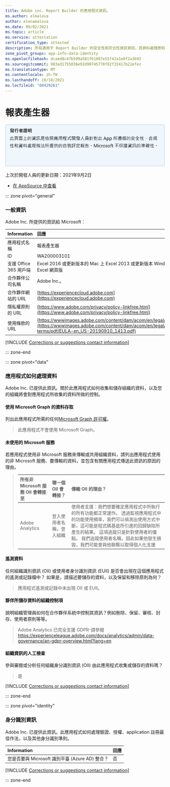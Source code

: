 ```yaml
---
title: Adobe inc. Report Builder 的應用程式資訊。
ms.author: elmalova
author: elenamalova
ms.date: 09/02/2021
ms.topic: article
ms.service: attestation
certification_type: attested
description: 所有適用于 Report Builder 的安全性和符合性資訊資訊，其資料處理原則，其 Microsoft Cloud App Security 應用程式目錄資訊，以及 CSA 星型登錄中的安全性/符合性資訊。
zone_pivot_groups: app-info-data-identity
ms.openlocfilehash: dcaed8c47b599a581f61097e55f42a1e0f2a3b92
ms.sourcegitcommit: 983ed1755036e92d99745770f82f33417b21efec
ms.translationtype: MT
ms.contentlocale: zh-TW
ms.lasthandoff: 10/18/2021
ms.locfileid: "60429261"
---
```

# <a name="report-builder"></a>報表產生器

<p></p>
<img alt="Publisher Attestation: The information on this page is based on a self-assessment report provided by the app developer on the security, compliance, and data handling practices followed by this app. Microsoft makes no guarantees regarding the accuracy of the information." src="../media/attested.png" width="650" />
<p>上次於開發人員的更新日期：2021年9月2日</p>

* <a href="https://appsource.microsoft.com/product/office/WA200003101" target="_blank">在 AppSource 中查看</a>

::: zone pivot="general"

### <a name="general-information"></a>一般資訊

Adobe Inc. 所提供的資訊給 Microsoft：

| **Information** | **回應** |
|:----------------|:-------------|
| 應用程式名稱 | 報表產生器 |
| ID | WA200003101 |
| 支援 Office 365 用戶端 | Excel 2016 或更新版本的 Mac 上 Excel 2013 或更新版本 Windows，Excel 網頁版 |
| 合作夥伴公司名稱 | Adobe Inc.。 |
| 合作夥伴網站的 URL | [https://experiencecloud.adobe.com](https://experiencecloud.adobe.com) |
| 隱私權原則的 URL | [https://www.adobe.com/privacy/policy-linkfree.html](https://www.adobe.com/privacy/policy-linkfree.html) |
| 使用條款的 URL | [https://wwwimages.adobe.com/content/dam/acom/en/legal/licen...](https://wwwimages.adobe.com/content/dam/acom/en/legal/licenses-terms/pdf/EULA-en_US-20190910_1413.pdf) |

 [!INCLUDE [Corrections or suggestions contact information](../includes/corrections-or-suggestions.md)]

::: zone-end

::: zone pivot="data"

### <a name="how-the-app-handles-data"></a>應用程式如何處理資料

Adobe Inc. 已提供此資訊。關於此應用程式如何收集和儲存組織的資料，以及您的組織將會對應用程式所收集的資料所做的控制。

#### <a name="data-access-using-microsoft-graph"></a>使用 Microsoft Graph 的資料存取

列出此應用程式所需的任何[Microsoft Graph 許可權](https://docs.microsoft.com/graph/permissions-reference)。

>此應用程式不會使用 Microsoft Graph。


#### <a name="non-microsoft-services-used"></a>未使用的 Microsoft 服務

若應用程式使用非 Microsoft 服務來傳輸或共用組織資料，請列出應用程式使用的非 Microsoft 服務、要傳輸的資料，並包含有關應用程式傳送此資訊的原因的理由。

>| **所有非 Microsoft 服務 OII 會轉接至** |  **哪一個 OII 會轉接？** | **傳輸 OII 的理由？** |
>|:-----------------------------------------------------|:------------------------------|:----------------------------------------|
>| Adobe Analytics  | 登入使用者名稱，登入組織 | 使用者支援：我們想要確定應用程式中所執行的所有功能都正常運作。 透過監視應用程式中的功能使用頻率，我們可以偵測出使用方式中斷，這可能是程式碼基底所引進的回歸缺陷所產生的結果。 這項追蹤只是針對使用者的優點。 我們追蹤使用者名稱，因此如果他發生損毀，我們可能會與他聯繫以取得個人化支援 |



#### <a name="telemetry-data"></a>遙測資料

任何組織識別資訊 (OII) 或使用者身分識別資訊 (EUII) 是否會出現在這個應用程式的遙測或記錄檔中？ 如果是，請描述要儲存的資料，以及保留和移除原則為何？

>應用程式遙測或記錄中未出現 OII 或 EUII。

#### <a name="organizational-controls-for-data-stored-by-partner"></a>夥伴所儲存資料的組織控制項

說明組織管理員如何在合作夥伴系統中控制其資訊？例如刪除、保留、審核、封存、使用者原則等等。

>Adobe Analytics 已完全支援 GDPR-請參閱 https://experienceleague.adobe.com/docs/analytics/admin/data-governance/an-gdpr-overview.html?lang=en

#### <a name="human-review-of-organizational-information"></a>組織資訊的人工檢查

參與審閱或分析任何組織身分識別資訊 (OII) 由此應用程式收集或儲存的資料嗎？

>是

[!INCLUDE [Corrections or suggestions contact information](../includes/corrections-or-suggestions.md)]

::: zone-end


::: zone pivot="identity"

### <a name="identity-information"></a>身分識別資訊

Adobe Inc. 已提供此資訊。此應用程式如何處理驗證、授權、application 註冊最佳作法，以及其他身分識別準則。

| **Information** | **回應** |
|:----------------|:-------------|
| 您是否要與 Microsoft 識別平臺 (Azure AD) 整合？  | 否 |

[!INCLUDE [Corrections or suggestions contact information](../includes/corrections-or-suggestions.md)]

::: zone-end
